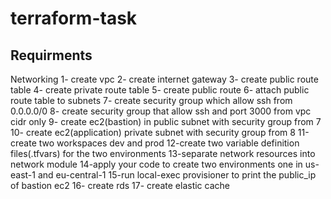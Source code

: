 # terraform-task
## Requirments
Networking
1- create vpc
2- create internet gateway
3- create public route table
4- create private route table
5- create public route
6- attach public route table to subnets
7- create security group which allow ssh from 0.0.0.0/0
8- create security group that allow ssh and port 3000 from vpc cidr only
9- create ec2(bastion) in public subnet with security group from 7
10- create ec2(application) private subnet with security group from 8
11-create two workspaces dev and prod
12-create two variable definition files(.tfvars) for the two environments
13-separate network resources into network module
14-apply your code to create two environments one in us-east-1 and eu-central-1
15-run local-exec provisioner to print the public_ip of bastion ec2
16- create rds
17- create elastic cache